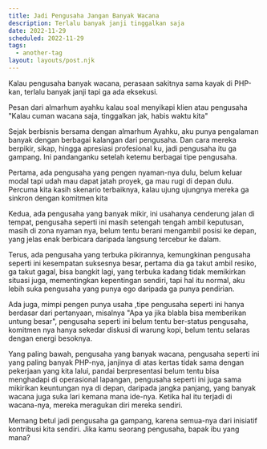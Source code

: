 ```yaml
---
title: Jadi Pengusaha Jangan Banyak Wacana
description: Terlalu banyak janji tinggalkan saja
date: 2022-11-29
scheduled: 2022-11-29
tags:
  - another-tag
layout: layouts/post.njk
---
```


Kalau pengusaha banyak wacana, perasaan sakitnya sama kayak di PHP-kan, terlalu banyak janji tapi ga ada eksekusi.

Pesan dari almarhum ayahku kalau soal menyikapi klien atau pengusaha "Kalau cuman wacana saja, tinggalkan jak, habis waktu kita"

Sejak berbisnis bersama dengan almarhum Ayahku, aku punya pengalaman banyak dengan berbagai kalangan dari pengusaha. Dan cara mereka berpikir, sikap, hingga apresiasi profesional ku, jadi pengusaha itu ga gampang. Ini pandanganku setelah ketemu berbagai tipe pengusaha.

Pertama, ada pengusaha yang pengen nyaman-nya dulu, belum keluar modal tapi udah mau dapat jatah proyek, ga mau rugi di depan dulu. Percuma kita kasih skenario terbaiknya, kalau ujung ujungnya mereka ga sinkron dengan komitmen kita

Kedua, ada pengusaha yang banyak mikir, ini usahanya cenderung jalan di tempat, pengusaha seperti ini masih setengah tengah ambil keputusan, masih di zona nyaman nya, belum tentu berani mengambil posisi ke depan, yang jelas enak berbicara daripada langsung tercebur ke dalam.

Terus, ada pengusaha yang terbuka pikirannya, kemungkinan pengusaha seperti ini kesempatan suksesnya besar, pertama dia ga takut ambil resiko, ga takut gagal, bisa bangkit lagi, yang terbuka kadang tidak memikirkan situasi juga, mementingkan kepentingan sendiri, tapi hal itu normal, aku lebih suka pengusaha yang punya ego daripada ga punya pendirian.

Ada juga, mimpi pengen punya usaha ,tipe pengusaha seperti ini hanya berdasar dari pertanyaan, misalnya "Apa ya jika blabla bisa memberikan untung besar", pengusaha seperti ini belum tentu ber-status pengusaha, komitmen nya hanya sekedar diskusi di warung kopi, belum tentu selaras dengan energi besoknya.

Yang paling bawah, pengusaha yang banyak wacana, pengusaha seperti ini yang paling banyak PHP-nya, janjinya di atas kertas tidak sama dengan pekerjaan yang kita lalui, pandai berpresentasi belum tentu bisa menghadapi di operasional lapangan, pengusaha seperti ini juga sama mikirikan keuntungan nya di depan, daripada jangka panjang, yang banyak wacana juga suka lari kemana mana ide-nya. Ketika hal itu terjadi di wacana-nya, mereka meragukan diri mereka sendiri.

Memang betul jadi pengusaha ga gampang, karena semua-nya dari inisiatif kontribusi kita sendiri. Jika kamu seorang pengusaha, bapak ibu yang mana?
